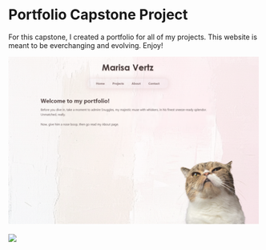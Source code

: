 <h1>Portfolio Capstone Project</h1>
<p>For this capstone, I created a portfolio for all of my projects. This website is meant to be everchanging and evolving. Enjoy!</p>
<a href="https://marisavertz.github.io/portfolio/">
  <img src="https://raw.githubusercontent.com/MarisaVertz/portfolio/refs/heads/main/assets/images/portfolio_screenshot.png" width="500">
</a>
<br><br>
<a href="https://marisavertz.github.io/portfolio/">
  <img src="https://dabuttonfactory.com/button.png?t=View+Project&f=Calibri-Bold&ts=18&tc=fff&hp=45&vp=20&w=134&h=38&c=11&bgt=unicolored&bgc=245c68&be=1">
</a>